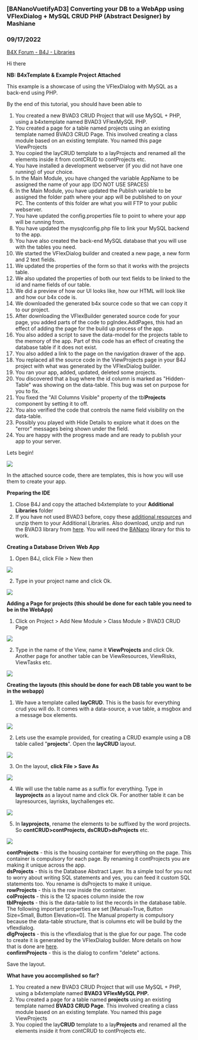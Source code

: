 ### [BANanoVuetifyAD3] Converting your DB to a WebApp using VFlexDialog + MySQL CRUD PHP (Abstract Designer) by Mashiane
### 09/17/2022
[B4X Forum - B4J - Libraries](https://www.b4x.com/android/forum/threads/142995/)

Hi there  
  
**NB: B4xTemplate & Example Project Attached**  
  
This example is a showcase of using the VFlexDialog with MySQL as a back-end using PHP.  
  
By the end of this tutorial, you should have been able to  
  
1. You created a new BVAD3 CRUD Project that will use MySQL + PHP, using a b4xtemplate named BVAD3 VFlexMySQL PHP.  
2. You created a page for a table named projects using an existing template named BVAD3 CRUD Page. This involved creating a class module based on an existing template. You named this page ViewProjects  
3. You copied the layCRUD template to a layProjects and renamed all the elements inside it from contCRUD to contProjects etc.  
4. You have installed a development webserver (if you did not have one running) of your choice.  
5. In the Main Module, you have changed the variable AppName to be assigned the name of your app (DO NOT USE SPACES)  
6. In the Main Module, you have updated the Publish variable to be assigned the folder path where your app will be published to on your PC. The contents of this folder are what you will FTP to your public webserver.  
7. You have updated the config.properties file to point to where your app will be running from.  
8. You have updated the mysqlconfig.php file to link your MySQL backend to the app.  
9. You have also created the back-end MySQL database that you will use with the tables you need.  
10. We started the VFlexDialog builder and created a new page, a new form and 2 text fields.  
11. We updated the properties of the form so that it works with the projects table.  
12. We also updated the properties of both our text fields to be linked to the id and name fields of our table.  
13. We did a preview of how our UI looks like, how our HTML will look like and how our b4x code is.  
14. We downloaded the generated b4x source code so that we can copy it to our project.  
15. After downloading the VFlexBuilder generated source code for your page, you added parts of the code to pgIndex.AddPages, this had an effect of adding the page for the build up process of the app.  
16. You also added a script to save the data-model for the projects table to the memory of the app. Part of this code has an effect of creating the database table if it does not exist.  
17. You also added a link to the page on the navigation drawer of the app.  
18. You replaced all the source code in the ViewProjects page in your B4J project with what was generated by the VFlexDialog builder.  
19. You ran your app, added, updated, deleted some projects.  
20. You discovered that a bug where the id column is marked as "Hidden-Table" was showing on the data-table. This bug was set on purpose for you to fix.  
21. You fixed the "All Columns Visible" property of the tbl**Projects** component by setting it to off.  
22. You also verified the code that controls the name field visibility on the data-table.  
23. Possibly you played with Hide Details to explore what it does on the "error" messages being shown under the field.  
24. You are happy with the progress made and are ready to publish your app to your server.  
  
Lets begin!  
  
![](https://www.b4x.com/android/forum/attachments/133706)  
  
In the attached source code, there are templates, this is how you will use them to create your app.  
  
**Preparing the IDE**  
  
1. Close B4J and copy the attached b4xtemplate to your **Additional Libraries** folder  
2. If you have not used BVAD3 before, copy these [additional resources](https://github.com/Mashiane/BANanoVuetifyAD3/blob/main/External%20Libraries/External%20Libraries.zip) and unzip them to your Additional Libraries. Also download, unzip and run the BVAD3 library from [here](https://github.com/Mashiane/BANanoVuetifyAD3/blob/main/Library/BANanoVuetifyAD3.zip). You will need the [BANano](https://www.b4x.com/android/forum/threads/banano-website-app-pwa-library-with-abstract-designer-support.99740/#content) library for this to work.  
  
**Creating a Database Driven Web App**  
  
1. Open B4J, click File > New then  
  
 ![](https://www.b4x.com/android/forum/attachments/133713)  
  
2. Type in your project name and click Ok.  
  
![](https://www.b4x.com/android/forum/attachments/133714)  
  
**Adding a Page for projects (this should be done for each table you need to be in the WebApp)**  
  
1. Click on Project > Add New Module > Class Module > BVAD3 CRUD Page  
  
![](https://www.b4x.com/android/forum/attachments/133715)  
  
2. Type in the name of the View, name it **ViewProjects** and click Ok. Another page for another table can be ViewResources, ViewRisks, ViewTasks etc.  
  
![](https://www.b4x.com/android/forum/attachments/133716)  
  
  
**Creating the layouts (this should be done for each DB table you want to be in the webapp)**  
  
1. We have a template called **layCRUD**. This is the basis for everything crud you will do. It comes with a data-source, a vue table, a msgbox and a message box elements.  
  
![](https://www.b4x.com/android/forum/attachments/133705)  
  
2. Lets use the example provided, for creating a CRUD example using a DB table called "**projects**". Open the **layCRUD** layout.  
  
![](https://www.b4x.com/android/forum/attachments/133707)  
  
3. On the layout, **click File > Save As**  
  
![](https://www.b4x.com/android/forum/attachments/133708)  
  
4. We will use the table name as a suffix for everything. Type in **layprojects** as a layout name and click Ok. For another table it can be layresources, layrisks, laychallenges etc.  
  
![](https://www.b4x.com/android/forum/attachments/133709)  
  
5. In **layprojects**, rename the elements to be suffixed by the word projects. So **contCRUD>contProjects, dsCRUD>dsProjects** etc.  
  
![](https://www.b4x.com/android/forum/attachments/133710)  
  
**contProjects** - this is the housing container for everything on the page. This container is compulsory for each page. By renaming it contProjects you are making it unique across the app.  
**dsProjects** - this is the Database Abstract Layer. Its a simple tool for you not to worry about writing SQL statements and yes, you can feed it custom SQL statements too. You rename is dsProjects to make it unique.  
**rowProjects** - this is the row inside the container.  
**colProjects** - this is the 12 spaces column inside the row  
**tblProjects** - this is the data-table to list the records in the database table. The following important properties are set [Manual=True, Button Size=Small, Button Elevation=0]. The Manual property is compulsory because the data-table structure, that is columns etc will be build by the vflexdialog.  
**dlgProjects** - this is the vflexdialog that is the glue for our page. The code to create it is generated by the VFlexDialog builder. More details on how that is done are [here](https://www.b4x.com/android/forum/threads/bvad3-vflexdialog-builder.142332/post-904945).  
**confirmProjects** - this is the dialog to confirm "delete" actions.  
  
Save the layout.  
  
**What have you accomplished so far?**  
  
1. You created a new BVAD3 CRUD Project that will use MySQL + PHP, using a b4xtemplate named **BVAD3 VFlexMySQL PHP.**  
2. You created a page for a table named **projects** using an existing template named **BVAD3 CRUD Page**. This involved creating a class module based on an existing template. You named this page ViewProjects  
3. You copied the lay**CRUD** template to a lay**Projects** and renamed all the elements inside it from contCRUD to contProjects etc.